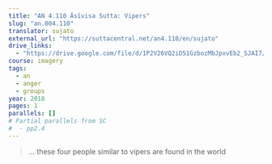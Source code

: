 ```yaml
---
title: "AN 4.110 Āsīvisa Sutta: Vipers"
slug: "an.004.110"
translator: sujato
external_url: "https://suttacentral.net/an4.110/en/sujato"
drive_links:
  - "https://drive.google.com/file/d/1P2V26VQ2iD51GzbozMbJpxvEb2_SJAI7/view?usp=drivesdk"
course: imagery
tags:
  - an
  - anger
  - groups
year: 2018
pages: 1
parallels: []
# Partial parallels from SC
#  - pp2.4
---
```


> … these four people similar to vipers are found in the world

<!---->
